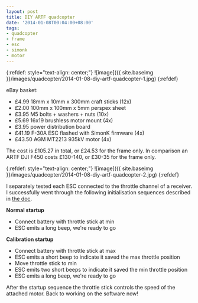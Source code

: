 ```yaml
---
layout: post
title: DIY ARTF quadcopter
date: '2014-01-08T00:04:00+08:00'
tags:
- quadcopter
- frame
- esc
- simonk
- motor
---
```

{:refdef: style="text-align: center;"}
![image]({{ site.baseimg }}/images/quadcopter/2014-01-08-diy-artf-quadcopter-1.jpg)
{:refdef}

eBay basket:

- £4.99 18mm x 10mm x 300mm craft sticks (12x)
- £2.00 100mm x 100mm x 5mm perspex sheet
- £3.95 M5 bolts + washers + nuts (10x)
- £5.69 16x19 brushless motor mount (4x)
- £3.95 power distribution board
- £41.19 F-30A ESC flashed with SimonK firmware (4x)
- £43.50 AGM MT2213 935kV motor (4x)

The cost is £105.27 in total, or £24.53 for the frame only. In comparison an ARTF DJI F450 costs £130-140, or £30-35 for the frame only.

{:refdef: style="text-align: center;"}
![image]({{ site.baseimg }}/images/quadcopter/2014-01-08-diy-artf-quadcopter-2.jpg)
{:refdef}

I separately tested each ESC connected to the throttle channel of a receiver. I successfully went through the following initialisation sequences described in [the doc](https://github.com/sim-/tgy/blob/master/README.md).

**Normal startup**

- Connect battery with throttle stick at min
- ESC emits a long beep, we're ready to go

**Calibration startup**

- Connect battery with throttle stick at max
- ESC emits a short beep to indicate it saved the max throttle position
- Move throttle stick to min
- ESC emits two short beeps to indicate it saved the min throttle position
- ESC emits a long beep, we're ready to go

After the startup sequence the throttle stick controls the speed of the attached motor. Back to working on the software now!
